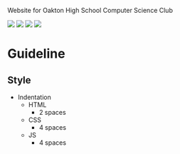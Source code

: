 Website for Oakton High School Computer Science Club


![](https://img.shields.io/badge/jQuery-v3.1.1-blue.svg) ![](https://img.shields.io/badge/Bootstrap-3.3.7-blue.svg) ![](https://img.shields.io/badge/html5shiv-3.7.0-lightgray.svg) ![](https://img.shields.io/badge/Respond-1.4.2-lightgray.svg)

# Guideline

## Style
- Indentation
	- HTML
		- 2 spaces
	- CSS
		- 4 spaces
	- JS
		- 4 spaces
